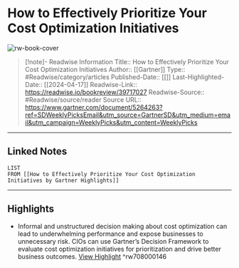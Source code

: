 # How to Effectively Prioritize Your Cost Optimization Initiatives

![rw-book-cover](https://readwise-assets.s3.amazonaws.com/static/images/article2.74d541386bbf.png)
<br>
>[!note]- Readwise Information
>Title:: How to Effectively Prioritize Your Cost Optimization Initiatives
>Author:: [[Gartner]]
>Type:: #Readwise/category/articles
>Published-Date:: [[]]
>Last-Highlighted-Date:: [[2024-04-17]]
>Readwise-Link:: https://readwise.io/bookreview/39717027
>Readwise-Source:: #Readwise/source/reader
>Source URL:: https://www.gartner.com/document/5264263?ref=SDWeeklyPicksEmail&utm_source=GartnerSD&utm_medium=email&utm_campaign=WeeklyPicks&utm_content=WeeklyPicks
--- 

## Linked Notes
```dataview
LIST
FROM [[How to Effectively Prioritize Your Cost Optimization Initiatives by Gartner Highlights]]
```

---

## Highlights
- Informal and unstructured decision making about cost optimization can lead to underwhelming performance and expose businesses to unnecessary risk. CIOs can use Gartner’s Decision Framework to evaluate cost optimization initiatives for prioritization and drive better business outcomes. [View Highlight](https://readwise.io/open/708000146) ^rw708000146
